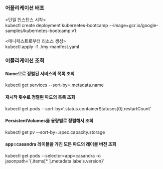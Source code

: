###  어플리케이션 배포
<단일 인스턴스 시작>  
kubectl create deployment kubernetes-bootcamp --image=gcr.io/google-samples/kubernetes-bootcamp:v1  

<매니페스트로부터 리소스 생성>  
kubectl apply -f ./my-manifest.yaml  

### 어플리케이션 조회 
#### Name으로 정렬된 서비스의 목록 조회
kubectl get services --sort-by=.metadata.name  

#### 재시작 횟수로 정렬된 파드의 목록 조회
kubectl get pods --sort-by='.status.containerStatuses[0].restartCount'  

#### PersistentVolumes을 용량별로 정렬해서 조회
kubectl get pv --sort-by=.spec.capacity.storage  

#### app=casandra 레이블을 가진 모든 파드의 레이블 버전 조회
kubectl get pods --selector=app=casandra -o \
  jasonpath='{.items[* ].metadata.labels.version}'

